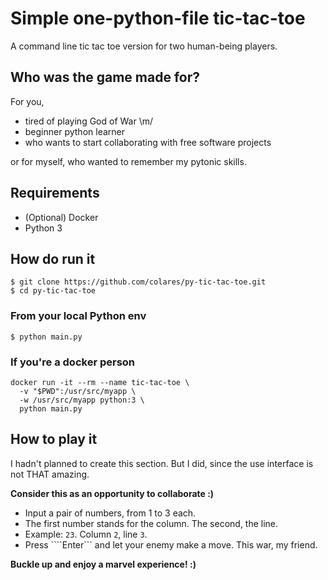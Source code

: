 # Simple one-python-file tic-tac-toe
A command line tic tac toe version for two human-being players.

## Who was the game made for?
For you,
* tired of playing God of War \m/
* beginner python learner
* who wants to start collaborating with free software projects

or for myself, who wanted to remember my pytonic skills.

## Requirements
* (Optional) Docker
* Python 3

## How do run it

    $ git clone https://github.com/colares/py-tic-tac-toe.git
    $ cd py-tic-tac-toe
    
### From your local Python env 
    $ python main.py

### If you're a docker person

    docker run -it --rm --name tic-tac-toe \
      -v "$PWD":/usr/src/myapp \
      -w /usr/src/myapp python:3 \
      python main.py
      
## How to play it
I hadn't planned to create this section. But I did, since the use interface is not THAT amazing.

**Consider this as an opportunity to collaborate :)**

* Input a pair of numbers, from 1 to 3 each. 
* The first number stands for the column. The second, the line.
* Example: ```23```. Column ```2```, line ```3```.
* Press ````Enter``` and let your enemy make a move. This war, my friend.
      
 **Buckle up and enjoy a marvel experience! :)**
